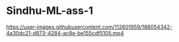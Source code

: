 # Sindhu-ML-ass-1
https://user-images.githubusercontent.com/112601959/188054342-4a30dc21-d873-4284-ac8e-be155cdf5105.mp4
